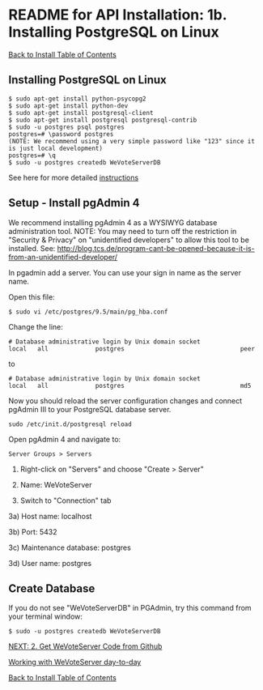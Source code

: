 # README for API Installation: 1b. Installing PostgreSQL on Linux

[Back to Install Table of Contents](README_API_INSTALL.md)

## Installing PostgreSQL on Linux

    $ sudo apt-get install python-psycopg2 
    $ sudo apt-get install python-dev
    $ sudo apt-get install postgresql-client
    $ sudo apt-get install postgresql postgresql-contrib
    $ sudo -u postgres psql postgres
    postgres=# \password postgres
    (NOTE: We recommend using a very simple password like "123" since it is just local development)
    postgres=# \q
    $ sudo -u postgres createdb WeVoteServerDB

See here for more detailed [instructions](https://help.ubuntu.com/community/PostgreSQL)

## Setup - Install pgAdmin 4

We recommend installing pgAdmin 4 as a WYSIWYG database administration tool.
NOTE: You may need to turn off the restriction in "Security & Privacy" on "unidentified developers"
to allow this tool to be installed.
See: http://blog.tcs.de/program-cant-be-opened-because-it-is-from-an-unidentified-developer/

In pgadmin add a server. You can use your sign in name as the server name.

Open this file:

    $ sudo vi /etc/postgres/9.5/main/pg_hba.conf

Change the line:

    # Database administrative login by Unix domain socket
    local   all             postgres                                peer
to

    # Database administrative login by Unix domain socket
    local   all             postgres                                md5
    
Now you should reload the server configuration changes and connect pgAdmin III to your PostgreSQL database server.

    sudo /etc/init.d/postgresql reload

Open pgAdmin 4 and navigate to:

    Server Groups > Servers

1) Right-click on "Servers" and choose "Create > Server"

2) Name: WeVoteServer

3) Switch to "Connection" tab

3a) Host name: localhost

3b) Port: 5432

3c) Maintenance database: postgres

3d) User name: postgres


## Create Database

If you do not see "WeVoteServerDB" in PGAdmin, try this command from your terminal window:

    $ sudo -u postgres createdb WeVoteServerDB



[NEXT: 2. Get WeVoteServer Code from Github](README_API_INSTALL_CODE_FROM_GITHUB.md)

[Working with WeVoteServer day-to-day](README_WORKING_WITH_WE_VOTE_SERVER.md)

[Back to Install Table of Contents](README_API_INSTALL.md)
